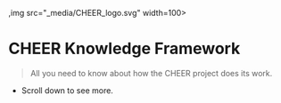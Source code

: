 <!--- ![logo](_media/CHEER_logo.svg =100x100) --->

,img src="_media/CHEER_logo.svg" width=100>

# CHEER Knowledge Framework

> All you need to know about how the CHEER project does its work.

- Scroll down to see more.


